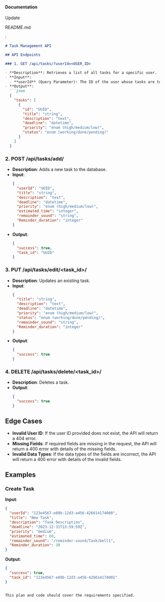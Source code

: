 
#### Documentation

Update 

README.md

:

```markdown
# Task Management API

## API Endpoints

### 1. GET /api/tasks/?userId=<USER_ID>

- **Description**: Retrieves a list of all tasks for a specific user.
- **Input**:
  - **userId** (Query Parameter): The ID of the user whose tasks are to be fetched.
- **Output**:
  ```json
  {
    "tasks": [
      {
        "id": "UUID",
        "title": "string",
        "description": "text",
        "deadline": "datetime",
        "priority": "enum (high/medium/low)",
        "status": "enum (working/done/pending)"
      }
    ]
  }
  ```

### 2. POST /api/tasks/add/

- **Description**: Adds a new task to the database.
- **Input**:
  ```json
  {
    "userId": "UUID",
    "title": "string",
    "description": "text",
    "deadline": "datetime",
    "priority": "enum (high/medium/low)",
    "estimated_time": "integer",
    "remainder_sound": "string",
    "Reminder_duration": "integer"
  }
  ```
- **Output**:
  ```json
  {
    "success": true,
    "task_id": "UUID"
  }
  ```

### 3. PUT /api/tasks/edit/<task_id>/

- **Description**: Updates an existing task.
- **Input**:
  ```json
  {
    "title": "string",
    "description": "text",
    "deadline": "datetime",
    "priority": "enum (high/medium/low)",
    "status": "enum (working/done/pending)",
    "remainder_sound": "string",
    "Reminder_duration": "integer"
  }
  ```
- **Output**:
  ```json
  {
    "success": true
  }
  ```

### 4. DELETE /api/tasks/delete/<task_id>/

- **Description**: Deletes a task.
- **Output**:
  ```json
  {
    "success": true
  }
  ```

## Edge Cases

- **Invalid User ID**: If the user ID provided does not exist, the API will return a 404 error.
- **Missing Fields**: If required fields are missing in the request, the API will return a 400 error with details of the missing fields.
- **Invalid Data Types**: If the data types of the fields are incorrect, the API will return a 400 error with details of the invalid fields.

## Examples

### Create Task

**Input**:
```json
{
  "userId": "123e4567-e89b-12d3-a456-426614174000",
  "title": "New Task",
  "description": "Task Description",
  "deadline": "2023-12-31T23:59:59Z",
  "priority": "medium",
  "estimated_time": 60,
  "remainder_sound": "/reminder-sound/Task/bell1",
  "Reminder_duration": 30
}
```

**Output**:
```json
{
  "success": true,
  "task_id": "123e4567-e89b-12d3-a456-426614174001"
}
```
```

This plan and code should cover the requirements specified.